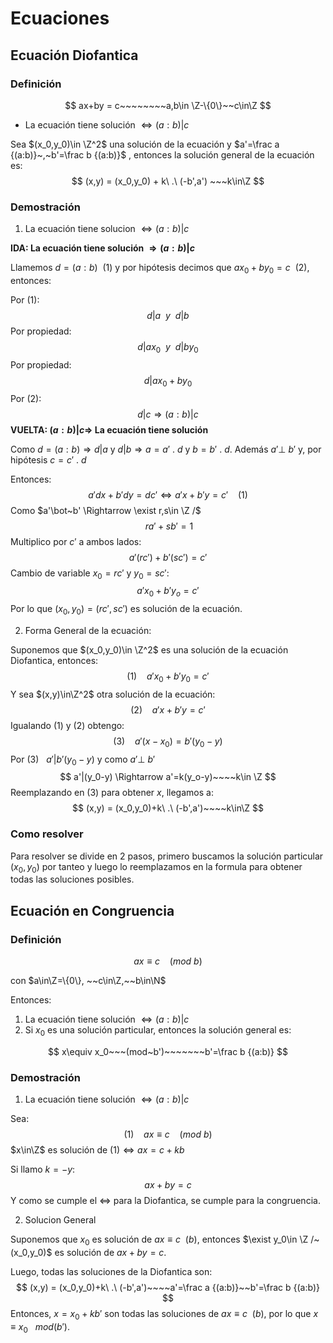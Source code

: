 # Ecuaciones

## Ecuación Diofantica

### Definición

$$
ax+by = c~~~~~~~~a,b\in \Z-\{0\}~~c\in\Z
$$

- La ecuación tiene solución $\Leftrightarrow (a:b)|c$

Sea $(x_0,y_0)\in \Z^2$ una solución de la ecuación y  $a'=\frac a {(a:b)}~,~b'=\frac b {(a:b)}$ , entonces la solución general de la ecuación es:
$$
(x,y) = (x_0,y_0) + k\ .\ (-b',a') ~~~k\in\Z
$$

### Demostración

1. La ecuación tiene solucion $\Leftrightarrow (a:b)|c$

**IDA: La ecuación tiene solución $\Rightarrow (a:b)|c$**

Llamemos $d=(a:b)~~(1)$ y por hipótesis decimos que $ax_0+by_0 = c~~(2)$, entonces:

Por $(1)$:
$$
d|a~~y~~d|b
$$
Por propiedad:
$$
d|ax_0~~y~~d|by_0
$$
Por propiedad:
$$
d|ax_0+by_0
$$
Por $(2)$:
$$
d|c \Rightarrow (a:b)|c
$$
**VUELTA: $(a:b)|c \Rightarrow$ La ecuación tiene solución**

Como $d=(a:b)\Rightarrow d|a$ y $d|b \Rightarrow a = a'\ .\ d$ y $b = b'\ .\ d$. Además $a' \bot~b'$ y, por hipótesis $c=c'\ .\ d$

Entonces:
$$
a'dx+b'dy = dc' \Leftrightarrow a'x+b'y=c'~~~~(1)
$$
Como $a'\bot~b' \Rightarrow \exist r,s\in \Z /$ 
$$
~ r a'+sb'=1
$$
Multiplico por $c'$ a ambos lados:
$$
a'(rc') + b'(sc') = c' 
$$
Cambio de variable $x_0 = rc'$ y $y_0 = sc'$:
$$
a'x_0 + b'y_o=c'
$$
Por lo que $(x_0,y_0) =(rc',sc')$ es solución de la ecuación.

2. Forma General de la ecuación:

Suponemos que $(x_0,y_0)\in \Z^2$ es una solución de la ecuación Diofantica, entonces:
$$
(1)~~~~a'x_0+b'y_0=c'
$$
Y sea $(x,y)\in\Z^2$ otra solución de la ecuación:
$$
(2)~~~~a'x+b'y=c'
$$
Igualando $(1)$ y $(2)$ obtengo:
$$
(3)~~~~a'(x-x_0)=b'(y_0-y)
$$
Por $(3)~~~a'|b'(y_0-y)$ y como $a'\bot~b'$ 
$$
a'|(y_0-y) \Rightarrow a'=k(y_o-y)~~~~k\in \Z
$$
Reemplazando en $(3)$ para obtener $x$, llegamos a:
$$
(x,y) = (x_0,y_0)+k\ .\ (-b',a')~~~~k\in\Z
$$

### Como resolver

Para resolver se divide en 2 pasos, primero buscamos la solución particular $(x_0,y_0)$ por tanteo y luego lo reemplazamos en la formula para obtener todas las soluciones posibles.

## Ecuación en Congruencia

### Definición

$$
ax\equiv c~~~~(mod~b)
$$

con $a\in\Z=\{0\}, ~~c\in\Z,~~b\in\N$

Entonces:

1. La ecuación tiene solución $\Leftrightarrow (a:b)|c$ 
2. Si $x_0$ es una solución particular, entonces la solución general es:

$$
x\equiv x_0~~~(mod~b')~~~~~~~b'=\frac b {(a:b)}
$$

### Demostración

1. La ecuación tiene solución $\Leftrightarrow (a:b)|c$ 

Sea:
$$
(1)~~~~ax\equiv c~~~~(mod~b)
$$
$x\in\Z$ es solución de  $(1) \Leftrightarrow ax = c+kb$

Si llamo $k=-y$:
$$
ax+by=c
$$
Y como se cumple el $\Leftrightarrow$ para la Diofantica, se cumple para la congruencia.

2. Solucion General

Suponemos que $x_0$ es solución de $ax\equiv c~~(b)$, entonces $\exist y_0\in \Z /~ (x_0,y_0)$ es solución de $ax+by=c$.

Luego, todas las soluciones de la Diofantica son:
$$
(x,y) = (x_0,y_0)+k\ .\ (-b',a')~~~~a'=\frac a {(a:b)}~~b'=\frac b {(a:b)}
$$
Entonces, $x = x_0 + kb'$ son todas las soluciones de $ax \equiv c~~(b)$, por lo que $x\equiv x_0 ~~~mod(b')$.